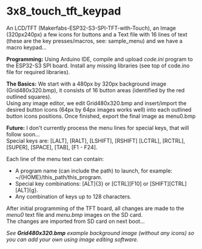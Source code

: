 # 3x8_touch_tft_keypad

An LCD/TFT (Makerfabs-ESP32-S3-SPI-TFT-with-Touch), an Image (320px240px) a few icons for buttons and
a Text file with 16 lines of text (these are the key presses/macros, see: sample_menu) and we have a macro keypad...

**Programming:**
Using Arduino IDE, compile and upload *code.ini* program to the ESP32-S3 SPI board. Install any missing libraries (see top of code.ino file for required libraries).  

**The Basics:**
We start with a 480px by 320px background image (Grid480x320.bmp), it consists of 16 button areas (identified by the red outlined squares).  
Using any image editor, we edit Grid480x320.bmp and insert/import the desired button icons (64px by 64px images works well) into each outlined button 
icons positions. Once finished, export the final image as menu0.bmp  

**Future:**
I don't currently process the menu lines for special keys, that will follow soon...  
Special keys are: [LALT], [RALT], [LSHIFT], [RSHIFT] [LCTRL], [RCTRL], [SUPER], [SPACE], [TAB], [F1 - F24].  

Each line of the menu text can contain:  
-  A program name (can include the path) to launch, for example: ~/{HOME}/this_path/this_program.  
-  Special key combinations: [ALT]{3} or [CTRL][F10] or [SHIFT][CTRL][ALT]{g}.  
-  Any combination of keys up to 128 characters.  

After initial programming of the TFT board, all changes are made to the *menu0* text file and *menu.bmp* images on the SD card.  
The changes are imported from SD card on next boot...    

*See **Grid480x320.bmp** example background image (without any icons) so you can add your own using image editing software.* 
